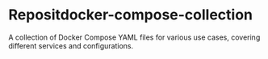 # Repositdocker-compose-collection
A collection of Docker Compose YAML files for various use cases, covering different services and configurations.
